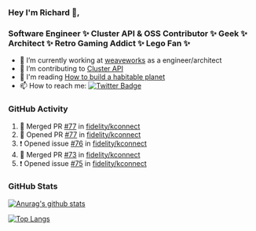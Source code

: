 ### Hey I'm Richard 👋, 

<h3 align="left">Software Engineer ✨ Cluster API & OSS Contributor ✨ Geek ✨ Architect ✨ Retro Gaming Addict ✨ Lego Fan ✨</h3>

- 🔭 I’m currently working at [weaveworks](https://github.com/weaveworks) as a engineer/architect
- 👯 I’m contributing to [Cluster API](https://github.com/kubernetes-sigs/cluster-api-provider-aws/pulls?q=is%3Aissue+is%3Apr+author%3Arichardcase+)
- 💬 I'm reading [How to build a habitable planet](https://www.amazon.co.uk/How-Build-Habitable-Planet-Humankind/dp/0691140065)
- 📫 How to reach me: [![Twitter Badge](https://img.shields.io/badge/-@fruit_case-00acee?style=flat&logo=Twitter&logoColor=white)](https://twitter.com/intent/follow?screen_name=fruit_case "Follow on Twitter")

### GitHub Activity 

<!--START_SECTION:activity-->
1. 🎉 Merged PR [#77](https://github.com//fidelity/kconnect/pull/77) in [fidelity/kconnect](https://github.com//fidelity/kconnect)
2. 💪 Opened PR [#77](https://github.com//fidelity/kconnect/pull/77) in [fidelity/kconnect](https://github.com//fidelity/kconnect)
3. ❗️ Opened issue [#76](https://github.com//fidelity/kconnect/issues/76) in [fidelity/kconnect](https://github.com//fidelity/kconnect)
4. 🎉 Merged PR [#73](https://github.com//fidelity/kconnect/pull/73) in [fidelity/kconnect](https://github.com//fidelity/kconnect)
5. ❗️ Opened issue [#75](https://github.com//fidelity/kconnect/issues/75) in [fidelity/kconnect](https://github.com//fidelity/kconnect)
<!--END_SECTION:activity-->

### GitHub Stats

[![Anurag's github stats](https://github-readme-stats.vercel.app/api?username=richardcase&count_private=true&show_icons=true)](https://github.com/anuraghazra/github-readme-stats)

[![Top Langs](https://github-readme-stats.vercel.app/api/top-langs/?username=richardcase&hide=html&layout=compact)](https://github.com/anuraghazra/github-readme-stats)

